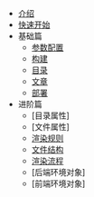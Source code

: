 * [介绍](/zh-cn/solutions/cms/)
* [快速开始](/zh-cn/solutions/cms/getting-started.md)
* 基础篇
  - [参数配置](/zh-cn/solutions/cms/basic/config.md)
  - [构建](/zh-cn/solutions/cms/basic/build.md)
  - [目录](/zh-cn/solutions/cms/basic/category.md)
  - [文章](/zh-cn/solutions/cms/basic/article.md)
  - [部署](/zh-cn/solutions/cms/basic/deployment.md)
* 进阶篇
  - [目录属性]
  - [文件属性]
  - [渲染规则](/zh-cn/solutions/cms/advanced/rule.md)
  - [文件结构](/zh-cn/solutions/cms/advanced/structure.md)
  - [渲染流程](/zh-cn/solutions/cms/advanced/render.md)
  - [后端环境对象]
  - [前端环境对象]

